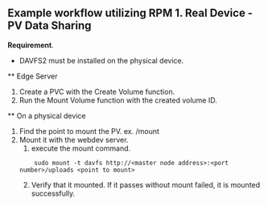 ## Example workflow utilizing RPM 1. Real Device - PV Data Sharing
**Requirement**.
- DAVFS2 must be installed on the physical device.

** Edge Server
1. Create a PVC with the Create Volume function.
2. Run the Mount Volume function with the created volume ID. 

** On a physical device
1. Find the point to mount the PV.
    ex. /mount
2. Mount it with the webdev server.
    1. execute the mount command.
    ```
        sudo mount -t davfs http://<master node address>:<port number>/uploads <point to mount>
    ```
    2. Verify that it mounted.
        If it passes without mount failed, it is mounted successfully.
